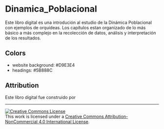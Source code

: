 # Dinamica_Poblacional

Este libro digital es una introdución al estudio de la Dinámica Poblacional con ejemplos de orquídeas. Los capítulos estan organizado de lo más básico a más complejo en la recolección de datos, análisis y interpretación de los resultados.

## Colors

-   website background: #D9E3E4
-   headings: #5B888C

## Attribution

Este libro digital fue construido por

<hr>

<a rel="license" href="http://creativecommons.org/licenses/by-nc/4.0/"><img src="https://i.creativecommons.org/l/by-nc/4.0/88x31.png" alt="Creative Commons License" style="border-width:0"/></a><br />This work is licensed under a <a rel="license" href="http://creativecommons.org/licenses/by-nc/4.0/">Creative Commons Attribution-NonCommercial 4.0 International License</a>.
